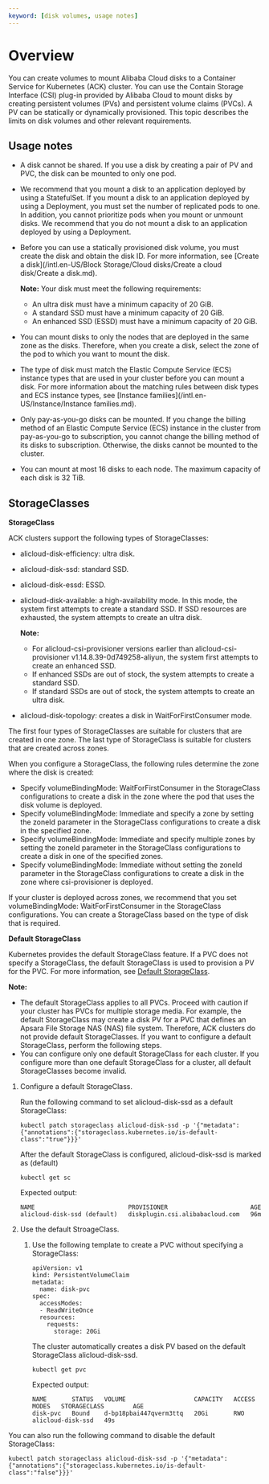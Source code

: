```yaml
---
keyword: [disk volumes, usage notes]
---
```


# Overview

You can create volumes to mount Alibaba Cloud disks to a Container Service for Kubernetes \(ACK\) cluster. You can use the Contain Storage Interface \(CSI\) plug-in provided by Alibaba Cloud to mount disks by creating persistent volumes \(PVs\) and persistent volume claims \(PVCs\). A PV can be statically or dynamically provisioned. This topic describes the limits on disk volumes and other relevant requirements.

## Usage notes

-   A disk cannot be shared. If you use a disk by creating a pair of PV and PVC, the disk can be mounted to only one pod.
-   We recommend that you mount a disk to an application deployed by using a StatefulSet. If you mount a disk to an application deployed by using a Deployment, you must set the number of replicated pods to one. In addition, you cannot prioritize pods when you mount or unmount disks. We recommend that you do not mount a disk to an application deployed by using a Deployment.
-   Before you can use a statically provisioned disk volume, you must create the disk and obtain the disk ID. For more information, see [Create a disk](/intl.en-US/Block Storage/Cloud disks/Create a cloud disk/Create a disk.md).

    **Note:** Your disk must meet the following requirements:

    -   An ultra disk must have a minimum capacity of 20 GiB.
    -   A standard SSD must have a minimum capacity of 20 GiB.
    -   An enhanced SSD \(ESSD\) must have a minimum capacity of 20 GiB.
-   You can mount disks to only the nodes that are deployed in the same zone as the disks. Therefore, when you create a disk, select the zone of the pod to which you want to mount the disk.
-   The type of disk must match the Elastic Compute Service \(ECS\) instance types that are used in your cluster before you can mount a disk. For more information about the matching rules between disk types and ECS instance types, see [Instance families](/intl.en-US/Instance/Instance families.md).
-   Only pay-as-you-go disks can be mounted. If you change the billing method of an Elastic Compute Service \(ECS\) instance in the cluster from pay-as-you-go to subscription, you cannot change the billing method of its disks to subscription. Otherwise, the disks cannot be mounted to the cluster.
-   You can mount at most 16 disks to each node. The maximum capacity of each disk is 32 TiB.

## StorageClasses

**StorageClass**

ACK clusters support the following types of StorageClasses:

-   alicloud-disk-efficiency: ultra disk.
-   alicloud-disk-ssd: standard SSD.
-   alicloud-disk-essd: ESSD.
-   alicloud-disk-available: a high-availability mode. In this mode, the system first attempts to create a standard SSD. If SSD resources are exhausted, the system attempts to create an ultra disk.

    **Note:**

    -   For alicloud-csi-provisioner versions earlier than alicloud-csi-provisioner v1.14.8.39-0d749258-aliyun, the system first attempts to create an enhanced SSD.
    -   If enhanced SSDs are out of stock, the system attempts to create a standard SSD.
    -   If standard SSDs are out of stock, the system attempts to create an ultra disk.
-   alicloud-disk-topology: creates a disk in WaitForFirstConsumer mode.

The first four types of StorageClasses are suitable for clusters that are created in one zone. The last type of StorageClass is suitable for clusters that are created across zones.

When you configure a StorageClass, the following rules determine the zone where the disk is created:

-   Specify volumeBindingMode: WaitForFirstConsumer in the StorageClass configurations to create a disk in the zone where the pod that uses the disk volume is deployed.
-   Specify volumeBindingMode: Immediate and specify a zone by setting the zoneId parameter in the StorageClass configurations to create a disk in the specified zone.
-   Specify volumeBindingMode: Immediate and specify multiple zones by setting the zoneId parameter in the StorageClass configurations to create a disk in one of the specified zones.
-   Specify volumeBindingMode: Immediate without setting the zoneId parameter in the StorageClass configurations to create a disk in the zone where csi-provisioner is deployed.

If your cluster is deployed across zones, we recommend that you set volumeBindingMode: WaitForFirstConsumer in the StorageClass configurations. You can create a StorageClass based on the type of disk that is required.

**Default StorageClass**

Kubernetes provides the default StorageClass feature. If a PVC does not specify a StorageClass, the default StorageClass is used to provision a PV for the PVC. For more information, see [Default StorageClass](https://kubernetes.io/docs/tasks/administer-cluster/change-default-storage-class/).

**Note:**

-   The default StorageClass applies to all PVCs. Proceed with caution if your cluster has PVCs for multiple storage media. For example, the default StorageClass may create a disk PV for a PVC that defines an Apsara File Storage NAS \(NAS\) file system. Therefore, ACK clusters do not provide default StorageClasses. If you want to configure a default StorageClass, perform the following steps.
-   You can configure only one default StorageClass for each cluster. If you configure more than one default StorageClass for a cluster, all default StorageClasses become invalid.

1.  Configure a default StorageClass.

    Run the following command to set alicloud-disk-ssd as a default StorageClass:

    ```
    kubectl patch storageclass alicloud-disk-ssd -p '{"metadata": {"annotations":{"storageclass.kubernetes.io/is-default-class":"true"}}}'
    ```

    After the default StorageClass is configured, alicloud-disk-ssd is marked as \(default\)

    ```
    kubectl get sc
    ```

    Expected output:

    ```
    NAME                          PROVISIONER                       AGE
    alicloud-disk-ssd (default)   diskplugin.csi.alibabacloud.com   96m
    ```

2.  Use the default StroageClass.

    1.  Use the following template to create a PVC without specifying a StorageClass:

        ```
        apiVersion: v1
        kind: PersistentVolumeClaim
        metadata:
          name: disk-pvc
        spec:
          accessModes:
          - ReadWriteOnce
          resources:
            requests:
              storage: 20Gi
        ```

        The cluster automatically creates a disk PV based on the default StorageClass alicloud-disk-ssd.

        ```
        kubectl get pvc
        ```

        Expected output:

        ```
        NAME       STATUS   VOLUME                   CAPACITY   ACCESS MODES   STORAGECLASS        AGE
        disk-pvc   Bound    d-bp18pbai447qverm3ttq   20Gi       RWO            alicloud-disk-ssd   49s
        ```


You can also run the following command to disable the default StorageClass:

```
kubectl patch storageclass alicloud-disk-ssd -p '{"metadata": {"annotations":{"storageclass.kubernetes.io/is-default-class":"false"}}}'
```

